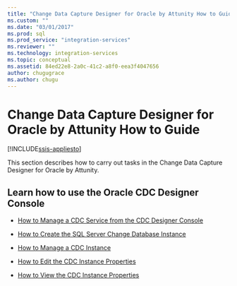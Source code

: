 ```yaml
---
title: "Change Data Capture Designer for Oracle by Attunity How to Guide | Microsoft Docs"
ms.custom: ""
ms.date: "03/01/2017"
ms.prod: sql
ms.prod_service: "integration-services"
ms.reviewer: ""
ms.technology: integration-services
ms.topic: conceptual
ms.assetid: 84ed22e8-2a0c-41c2-a8f0-eea3f4047656
author: chugugrace
ms.author: chugu
---
```

# Change Data Capture Designer for Oracle by Attunity How to Guide

[!INCLUDE[ssis-appliesto](../../includes/ssis-appliesto-ssvrpluslinux-asdb-asdw-xxx.md)]


  This section describes how to carry out tasks in the Change Data Capture Designer for Oracle by Attunity.  
  
## Learn how to use the Oracle CDC Designer Console  
  
-   [How to Manage a CDC Service from the CDC Designer Console](../../integration-services/change-data-capture/how-to-manage-a-cdc-service-from-the-cdc-designer-console.md)  
  
-   [How to Create the SQL Server Change Database Instance](../../integration-services/change-data-capture/how-to-create-the-sql-server-change-database-instance.md)  
  
-   [How to Manage a CDC Instance](../../integration-services/change-data-capture/how-to-manage-a-cdc-instance.md)  
  
-   [How to Edit the CDC Instance Properties](../../integration-services/change-data-capture/how-to-edit-the-cdc-instance-properties.md)  
  
-   [How to View the CDC Instance Properties](../../integration-services/change-data-capture/how-to-view-the-cdc-instance-properties.md)  
  
  
